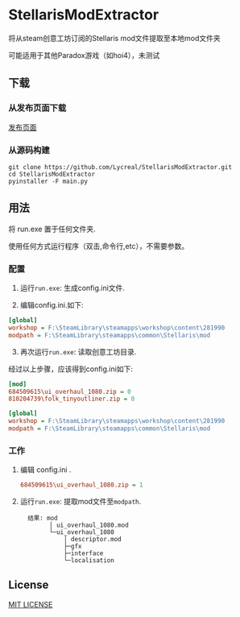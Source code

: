 # StellarisModExtractor
将从steam创意工坊订阅的Stellaris mod文件提取至本地mod文件夹

可能适用于其他Paradox游戏（如hoi4），未测试

## 下载

### 从发布页面下载
[发布页面](https://github.com/Lycreal/StellarisModExtractor/releases)
### 从源码构建
```Shell
git clone https://github.com/Lycreal/StellarisModExtractor.git
cd StellarisModExtractor
pyinstaller -F main.py
```
## 用法

将 run.exe 置于任何文件夹.

使用任何方式运行程序（双击,命令行,etc），不需要参数。

### 配置
1. 运行`run.exe`: 生成config.ini文件.

2. 编辑config.ini.如下:
```INI
[global]
workshop = F:\SteamLibrary\steamapps\workshop\content\281990
modpath = F:\SteamLibrary\steamapps\common\Stellaris\mod
```

3. 再次运行`run.exe`: 读取创意工坊目录.

经过以上步骤，应该得到config.ini如下:
```INI
[mod]
684509615\ui_overhaul_1080.zip = 0
810204739\folk_tinyoutliner.zip = 0

[global]
workshop = F:\SteamLibrary\steamapps\workshop\content\281990
modpath = F:\SteamLibrary\steamapps\common\Stellaris\mod
```
    
### 工作

1. 编辑 config.ini .
    ```ini
    684509615\ui_overhaul_1080.zip = 1
    ```

2. 运行`run.exe`: 提取mod文件至`modpath`.
    ```
      结果: mod
            │ ui_overhaul_1080.mod
            └─ui_overhaul_1080
                │ descriptor.mod
                ├─gfx
                ├─interface
                └─localisation
    ```

## License
[MIT LICENSE](https://github.com/Lycreal/StellarisModExtractor/blob/master/LICENSE)
